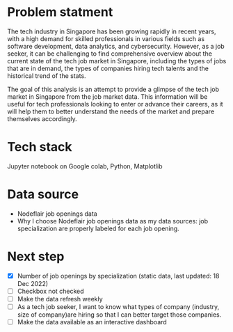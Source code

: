 # Problem statment
The tech industry in Singapore has been growing rapidly in recent years, with a high demand for skilled professionals in various fields such as software development, data analytics, and cybersecurity. However, as a job seeker, it can be challenging to find comprehensive overview about the current state of the tech job market in Singapore, including the types of jobs that are in demand, the types of companies hiring tech talents and the historical trend of the stats.

The goal of this analysis is an attempt to provide a glimpse of the tech job market in Singapore from the job market data. This information will be useful for tech professionals looking to enter or advance their careers, as it will help them to better understand the needs of the market and prepare themselves accordingly.

# Tech stack
Jupyter notebook on Google colab, Python, Matplotlib

# Data source
- Nodeflair job openings data
- Why I choose Nodeflair job openings data as my data sources: job specialization are properly labeled for each job opening. 

# Next step
- [X] Number of job openings by specialization (static data, last updated: 18 Dec 2022)
- [ ] Checkbox not checked
- [ ] Make the data refresh weekly
- [ ] As a tech job seeker, I want to know what types of company (industry, size of company)are hiring so that I can better target those companies.
- [ ] Make the data available as an interactive dashboard
